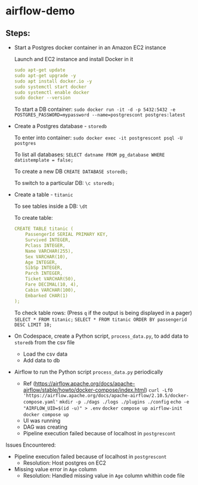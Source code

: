 # airflow-demo


## Steps:

- Start a Postgres docker container in an Amazon EC2 instance
  
  Launch and EC2 instance and install Docker in it
  ```yml
  sudo apt-get update
  sudo apt-get upgrade -y
  sudo apt install docker.io -y
  sudo systemctl start docker
  sudo systemctl enable docker
  sudo docker --version
  ```

  To start a DB container:
  `sudo docker run -it -d -p 5432:5432 -e POSTGRES_PASSWORD=mypassword --name=postgrescont postgres:latest`
  
- Create a Postgres database - `storedb`

  To enter into container:
  `sudo docker exec -it postgrescont psql -U postgres`

  To list all databases: 
  `SELECT datname FROM pg_database WHERE datistemplate = false;`

  To create a new DB
  `CREATE DATABASE storedb;`

  To switch to a particular DB:
  `\c storedb;`

- Create a table - `titanic`

  To see tables inside a DB:
  `\dt`

  To create table:
    ```yml
    CREATE TABLE titanic (
        PassengerId SERIAL PRIMARY KEY,
        Survived INTEGER,
        Pclass INTEGER,
        Name VARCHAR(255),
        Sex VARCHAR(10),
        Age INTEGER,
        SibSp INTEGER,
        Parch INTEGER,
        Ticket VARCHAR(50),
        Fare DECIMAL(10, 4),
        Cabin VARCHAR(100),
        Embarked CHAR(1)
    );
    ```

    To check table rows: (Press `q` if the output is being displayed in a pager)
    `SELECT * FROM titanic;`
    `SELECT * FROM titanic ORDER BY passengerid DESC LIMIT 10;`

- On Codespace, create a Python script, `process_data.py`, to add data to `storedb` from the csv file
  - Load the csv data
  - Add data to db

- Airflow to run the Python script `process_data.py` periodically
  - Ref (https://airflow.apache.org/docs/apache-airflow/stable/howto/docker-compose/index.html)
    `curl -LfO 'https://airflow.apache.org/docs/apache-airflow/2.10.5/docker-compose.yaml'`
    `mkdir -p ./dags ./logs ./plugins ./config`
    `echo -e "AIRFLOW_UID=$(id -u)" > .env`
    `docker compose up airflow-init`
    `docker compose up`
  - UI was running
  - DAG was creating
  - Pipeline execution failed because of localhost in `postgrescont`


Issues Encountered:
- Pipeline execution failed because of localhost in `postgrescont`
   - Resolution: Host postgres on EC2
- Missing value error in `Age` column
   - Resolution: Handled missing value in `Age` column whithin code file



